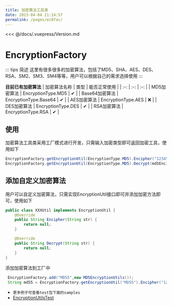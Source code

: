 ```yaml
---
title: 加密算法工具类
date: 2023-04-04 21:14:57
permalink: /pages/ec8fac/
---
```


<<< @/docs/.vuepress/Version.md

# EncryptionFactory
::: tips 简述
这里有很多很多的加密算法，包括了MD5、SHA、AES、DES、RSA、SM2、SM3、SM4等等，用户可以根据自己的需求选择使用
:::

**目前已有加密算法**
| 加密算法名称 | 类型 | 能否正常使用 |
| :-: | :-: | :-: |
| MD5加密算法 | EncryptionType.MD5 | ✔ |
| Base64加密算法 | EncryptionType.Base64 | ✔ |
| AES加密算法 | EncryptionType.AES | ❌ |
| DES加密算法 | EncryptionType.DES | ✔ |
| RSA加密算法 | EncryptionType.RSA | ✔ |

## 使用
加密算法工具类采用工厂模式进行开发，只需输入加密类型即可返回加密工具，使用如下

```java
EncryptionFactory.getEncryptionUtil(EncryptionType.MD5).Encipher("123456");  //加密
EncryptionFactory.getEncryptionUtil(EncryptionType.MD5).Decrypt(md5Encipher);//解密
```

## 添加自定义加密算法
用户可以自定义加密算法，只需实现EncryptionUtil接口即可并添加加密方法即可，使用如下

```java
public class XXXUtil implements EncryptionUtil {
    @Override
    public String Encipher(String str) {
        return null;
    }

    @Override
    public String Decrypt(String str) {
        return null;
    }
}
```

添加加密算法到工厂中

```java
 EncryptionFactory.add("MD55",new MD5EncryptionUtils());
 String md55 = EncryptionFactory.getEncryptionUtil("MD55").Encipher("123456");
```

- `更多例子可查看test包下面的samples`
- [EncryptionUtilsTest](https://github.com/geniusay/Assistant/blob/master/src/test/java/com/genius/assistant/util/EncryptionUtilsTest.java)
